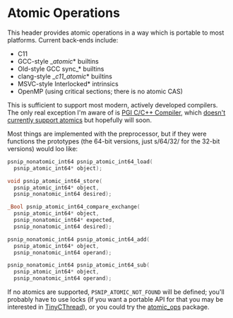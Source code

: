 # Atomic Operations

This header provides atomic operations in a way which is portable to
most platforms.  Current back-ends include:

 * C11
 * GCC-style __atomic_* builtins
 * Old-style GCC sync_* builtins
 * clang-style __c11_atomic_* builtins
 * MSVC-style Interlocked* intrinsics
 * OpenMP (using critical sections; there is no atomic CAS)

This is sufficient to support most modern, actively developed
compilers.  The only real exception I'm aware of is [PGI C/C++
Compiler](http://www.pgroup.com/), which [doesn't currently support
atomics](http://www.pgroup.com/userforum/viewtopic.php?t=5504) but
hopefully will soon.

Most things are implemented with the preprocessor, but if they were
functions the prototypes (the 64-bit versions, just s/64/32/ for the
32-bit versions) would loo like:

```c
psnip_nonatomic_int64 psnip_atomic_int64_load(
  psnip_atomic_int64* object);

void psnip_atomic_int64_store(
  psnip_atomic_int64* object,
  psnip_nonatomic_int64 desired);

_Bool psnip_atomic_int64_compare_exchange(
  psnip_atomic_int64* object,
  psnip_nonatomic_int64* expected,
  psnip_nonatomic_int64 desired);

psnip_nonatomic_int64 psnip_atomic_int64_add(
  psnip_atomic_int64* object,
  psnip_nonatomic_int64 operand);

psnip_nonatomic_int64 psnip_atomic_int64_sub(
  psnip_atomic_int64* object,
  psnip_nonatomic_int64 operand);
```

If no atomics are supported, `PSNIP_ATOMIC_NOT_FOUND` will be defined;
you'll probably have to use locks (if you want a portable API for that
you may be interested in
[TinyCThread](https://github.com/tinycthread/tinycthread/)), or you
could try the [atomic_ops](https://github.com/ivmai/libatomic_ops/)
package.
